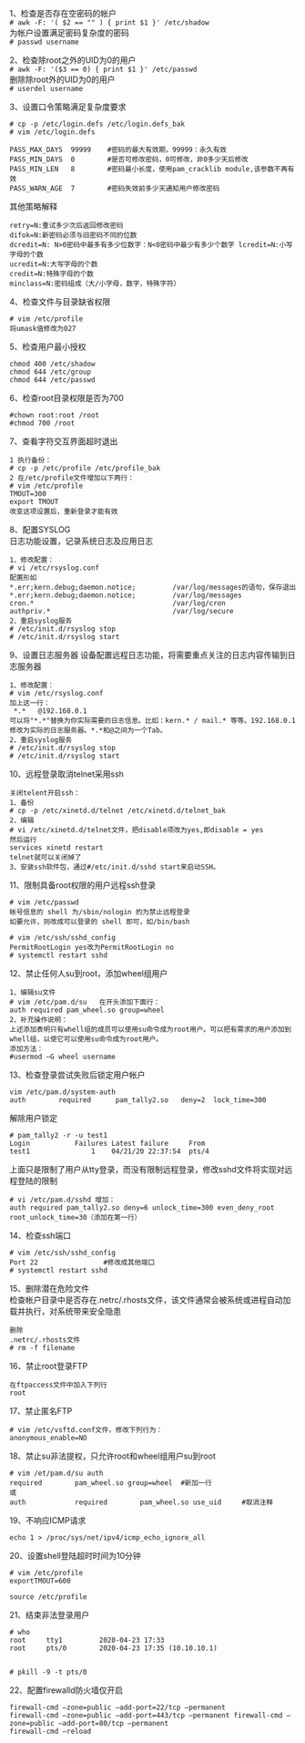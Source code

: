 

1、检查是否存在空密码的帐户  
``` # awk -F: '( $2 == "" ) { print $1 }' /etc/shadow ```  
为帐户设置满足密码复杂度的密码  
``` # passwd username ```  

2、检查除root之外的UID为0的用户  
``` # awk -F: '($3 == 0) { print $1 }' /etc/passwd ```  
删除除root外的UID为0的用户  
``` # userdel username ```  

3、设置口令策略满足复杂度要求  
```
# cp -p /etc/login.defs /etc/login.defs_bak
# vim /etc/login.defs

PASS_MAX_DAYS  99999    #密码的最大有效期，99999：永久有效 
PASS_MIN_DAYS  0        #是否可修改密码，0可修改，非0多少天后修改 
PASS_MIN_LEN   8        #密码最小长度，使用pam_cracklib module,该参数不再有效 
PASS_WARN_AGE  7        #密码失效前多少天通知用户修改密码
```  
其他策略解释
```
retry=N:重试多少次后返回修改密码 
difok=N:新密码必须与旧密码不同的位数 
dcredit=N: N>0密码中最多有多少位数字：N<0密码中最少有多少个数字 lcredit=N:小写字母的个数 
ucredit=N:大写字母的个数 
credit=N:特殊字母的个数 
minclass=N:密码组成（大/小字母，数字，特殊字符）
```


4、检查文件与目录缺省权限  
```
# vim /etc/profile
将umask值修改为027
```  

5、检查用户最小授权  
```
chmod 400 /etc/shadow
chmod 644 /etc/group
chmod 644 /etc/passwd
```  

6、检查root目录权限是否为700  
```
#chown root:root /root 
#chmod 700 /root
```  

7、查看字符交互界面超时退出  
```
1 执行备份：
# cp -p /etc/profile /etc/profile_bak
2 在/etc/profile文件增加以下两行：
# vim /etc/profile
TMOUT=300
export TMOUT
改变这项设置后，重新登录才能有效
```  

8、配置SYSLOG  
日志功能设置，记录系统日志及应用日志  
```
1、修改配置：
# vi /etc/rsyslog.conf
配置形如
*.err;kern.debug;daemon.notice;         /var/log/messages的语句，保存退出
*.err;kern.debug;daemon.notice;         /var/log/messages
cron.*                                  /var/log/cron
authpriv.*                              /var/log/secure 
2、重启syslog服务
# /etc/init.d/rsyslog stop
# /etc/init.d/rsyslog start
```  

9、设置日志服务器
设备配置远程日志功能，将需要重点关注的日志内容传输到日志服务器  
```
1、修改配置：
# vim /etc/rsyslog.conf
加上这一行：
 *.*   @192.168.0.1
可以将"*.*"替换为你实际需要的日志信息。比如：kern.* / mail.* 等等。192.168.0.1修改为实际的日志服务器。*.*和@之间为一个Tab。
2、重启syslog服务
# /etc/init.d/rsyslog stop
# /etc/init.d/rsyslog start
```  

10、远程登录取消telnet采用ssh  
```
关闭telent开启ssh：
1、备份
# cp -p /etc/xinetd.d/telnet /etc/xinetd.d/telnet_bak
2、编辑
# vi /etc/xinetd.d/telnet文件，把disable项改为yes,即disable = yes
然后运行
services xinetd restart
telnet就可以关闭掉了
3、安装ssh软件包，通过#/etc/init.d/sshd start来启动SSH。
```  

11、限制具备root权限的用户远程ssh登录  
```
# vim /etc/passwd
帐号信息的 shell 为/sbin/nologin 的为禁止远程登录
如要允许，则改成可以登录的 shell 即可，如/bin/bash
```  

```
# vim /etc/ssh/sshd_config
PermitRootLogin yes改为PermitRootLogin no
# systemctl restart sshd
```  

12、禁止任何人su到root，添加wheel组用户  
```
1、编辑su文件
# vim /etc/pam.d/su   在开头添加下面行：
auth required pam_wheel.so group=wheel
2、补充操作说明：
上述添加表明只有whell组的成员可以使用su命令成为root用户。可以把有需求的用户添加到whell组，以使它可以使用su命令成为root用户。
添加方法：
#usermod –G wheel username
```  

13、检查登录尝试失败后锁定用户帐户  
```
vim /etc/pam.d/system-auth 
auth        required      pam_tally2.so   deny=2  lock_time=300
```
解除用户锁定
```
# pam_tally2 -r -u test1 
Login           Failures Latest failure     From 
test1               1    04/21/20 22:37:54  pts/4
```

上面只是限制了用户从tty登录，而没有限制远程登录，修改sshd文件将实现对远程登陆的限制
```
# vi /etc/pam.d/sshd 增加：
auth required pam_tally2.so deny=6 unlock_time=300 even_deny_root root_unlock_time=30（添加在第一行）
```  

14、检查ssh端口  
```
# vim /etc/ssh/sshd_config   
Port 22                #修改成其他端口
# systemctl restart sshd
```  

15、删除潜在危险文件  
检查帐户目录中是否存在.netrc/.rhosts文件，该文件通常会被系统或进程自动加载并执行，对系统带来安全隐患
```
删除
.netrc/.rhosts文件
# rm -f filename
```  

16、禁止root登录FTP  
```
在ftpaccess文件中加入下列行  
root
```  

17、禁止匿名FTP  
```
# vim /etc/vsftd.conf文件，修改下列行为：  
anonymous_enable=NO
```  


18、禁止su非法提权，只允许root和wheel组用户su到root
```
# vim /et/pam.d/su auth
required        pam_wheel.so group=wheel  #新加一行 
或 
auth            required        pam_wheel.so use_uid     #取消注释
```

19、不响应ICMP请求
```
echo 1 > /proc/sys/net/ipv4/icmp_echo_ignore_all
```

20、设置shell登陆超时时间为10分钟
```
# vim /etc/profile
exportTMOUT=600

source /etc/profile
```

21、结束非法登录用户
```
# who
root     tty1         2020-04-23 17:33
root     pts/0        2020-04-23 17:35 (10.10.10.1)


# pkill -9 -t pts/0
```

22、配置firewalld防火墙仅开启
```
firewall-cmd —zone=public —add-port=22/tcp —permanent 
firewall-cmd —zone=public —add-port=443/tcp —permanent firewall-cmd —zone=public —add-port=80/tcp —permanent 
firewall-cmd —reload
```

